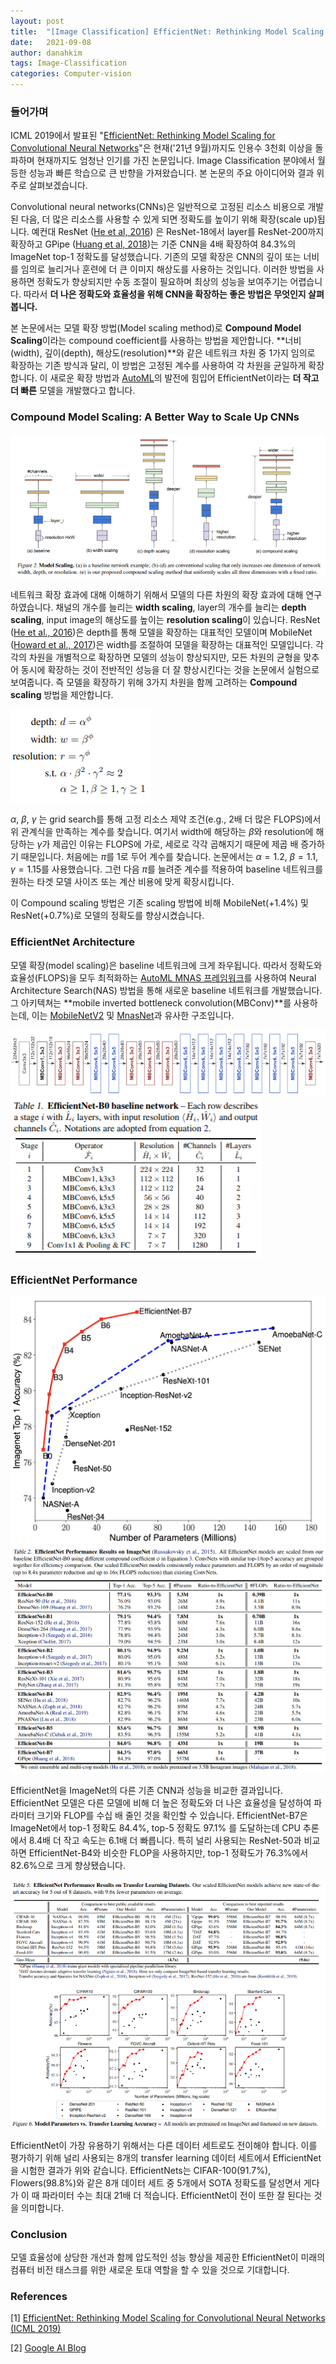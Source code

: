 ```yaml
---
layout: post
title:  "[Image Classification] EfficientNet: Rethinking Model Scaling for Convolutional Neural Networks (ICML 2019)"
date:   2021-09-08
author: danahkim
tags: Image-Classification
categories: Computer-vision
---
```






### 들어가며

ICML 2019에서 발표된 "[EfficientNet: Rethinking Model Scaling for Convolutional Neural Networks](https://arxiv.org/abs/1905.11946)"은 현재('21년 9월)까지도 인용수 3천회 이상을 돌파하며 현재까지도 엄청난 인기를 가진 논문입니다. Image Classification 분야에서 월등한 성능과 빠른 학습으로 큰 반향을 가져왔습니다. 본 논문의 주요 아이디어와 결과 위주로 살펴보겠습니다.

Convolutional neural networks(CNNs)은 일반적으로 고정된 리소스 비용으로 개발된 다음, 더 많은 리소스를 사용할 수 있게 되면 정확도를 높이기 위해 확장(scale up)됩니다. 예컨대 ResNet ([He et al, 2016](https://arxiv.org/abs/1512.03385)) 은 ResNet-18에서 layer를 ResNet-200까지 확장하고 GPipe ([Huang et al, 2018](https://arxiv.org/abs/1811.06965))는 기준 CNN을 4배 확장하여 84.3%의 ImageNet top-1 정확도를 달성했습니다. 기존의 모델 확장은 CNN의 깊이 또는 너비를 임의로 늘리거나 훈련에 더 큰 이미지 해상도를 사용하는 것입니다. 이러한 방법을 사용하면 정확도가 향상되지만 수동 조절이 필요하며 최상의 성능을 보여주기는 어렵습니다. 따라서 **더 나은 정확도와 효율성을 위해 CNN을 확장하는 좋은 방법은 무엇인지 살펴봅니다.**

본 논문에서는 모델 확장 방법(Model scaling method)로 **Compound Model Scaling**이라는 compound coefficient를 사용하는 방법을 제안합니다. **너비(width), 깊이(depth), 해상도(resolution)**와 같은 네트워크 차원 중 1가지 임의로 확장하는 기존 방식과 달리, 이 방법은 고정된 계수를 사용하여 각 차원을 균일하게 확장합니다. 이 새로운 확장 방법과 [AutoML](https://arxiv.org/abs/1807.11626)의 발전에 힘입어 EfficientNet이라는 **더 작고 더 빠른** 모델을 개발했다고 합니다.



### Compound Model Scaling: A Better Way to Scale Up CNNs

<img src="\assets\images\EfficientNet\image1.png" />

네트워크 확장 효과에 대해 이해하기 위해서 모델의 다른 차원의 확장 효과에 대해 연구하였습니다. 채널의 개수를 늘리는 **width scaling**, layer의 개수를 늘리는 **depth scaling**, input image의 해상도를 높이는 **resolution scaling**이 있습니다. ResNet ([He et al., 2016](https://arxiv.org/abs/1512.03385))은 depth를 통해 모델을 확장하는 대표적인 모델이며 MobileNet ([Howard et al., 2017](https://arxiv.org/abs/1704.04861))은 width를 조절하여 모델을 확장하는 대표적인 모델입니다. 각각의 차원을 개별적으로 확장하면 모델의 성능이 향상되지만, 모든 차원의 균형을 맞추어 동시에 확장하는 것이 전반적인 성능을 더 잘 향상시킨다는 것을 논문에서 실험으로 보여줍니다. 즉 모델을 확장하기 위해 3가지 차원을 함께 고려하는 **Compound scaling** 방법을 제안합니다.

<img src="\assets\images\EfficientNet\image2.png" />

$\alpha$, $\beta$, $\gamma$ 는 grid search를 통해 고정 리소스 제약 조건(e.g., 2배 더 많은 FLOPS)에서 위 관계식을 만족하는 계수를 찾습니다. 여기서 width에 해당하는 $\beta$와 resolution에 해당하는 $\gamma$가 제곱인 이유는 FLOPS에 가로, 세로로 각각 곱해지기 때문에 제곱 배 증가하기 때문입니다. 처음에는 $\pi$를 1로 두어 계수를 찾습니다. 논문에서는 $\alpha=1.2$, $\beta=1.1$, $\gamma=1.15$를 사용했습니다. 그런 다음 $\pi$를 늘려준 계수를 적용하여 baseline 네트워크를 원하는 타겟 모델 사이즈 또는 계산 비용에 맞게 확장시킵니다.

이 Compound scaling 방법은 기존 scaling 방법에 비해 MobileNet(+1.4%) 및 ResNet(+0.7%)로 모델의 정확도를 향상시켰습니다.



### EfficientNet Architecture

모델 확장(model scaling)은 baseline 네트워크에 크게 좌우됩니다. 따라서 정확도와 효율성(FLOPS)을 모두 최적화하는 [AutoML MNAS 프레임워크](https://arxiv.org/abs/1807.11626)를 사용하여 Neural Architecture Search(NAS) 방법을 통해 새로운 baseline 네트워크를 개발했습니다. 그 아키텍쳐는 **mobile inverted bottleneck convolution(MBConv)**를 사용하는데, 이는 [MobileNetV2](https://arxiv.org/abs/1801.04381) 및 [MnasNet](https://arxiv.org/abs/1807.11626)과 유사한 구조입니다.

<img src="\assets\images\EfficientNet\image3.png" />

<img src="\assets\images\EfficientNet\image4.png" />



### EfficientNet Performance

<img src="\assets\images\EfficientNet\image5.png" />

<img src="\assets\images\EfficientNet\image6.png" />

EfficientNet을 ImageNet의 다른 기존 CNN과 성능을 비교한 결과입니다. EfficientNet 모델은 다른 모델에 비해 더 높은 정확도와 더 나은 효율성을 달성하여 파라미터 크기와 FLOP를 수십 배 줄인 것을 확인할 수 있습니다. EfficientNet-B7은 ImageNet에서 top-1 정확도 84.4%, top-5 정확도 97.1% 를 도달하는데 CPU 추론에서 8.4배 더 작고 속도는 6.1배 더 빠릅니다. 특히 널리 사용되는 ResNet-50과 비교하면 EfficientNet-B4와 비슷한 FLOP을 사용하지만, top-1 정확도가 76.3%에서 82.6%으로 크게 향상됐습니다.

<img src="\assets\images\EfficientNet\image7.png" />

EfficientNet이 가장 유용하기 위해서는 다른 데이터 세트로도 전이해야 합니다. 이를 평가하기 위해 널리 사용되는 8개의 transfer learning 데이터 세트에서 EfficientNet을 시험한 결과가 위와 같습니다. EfficientNets는 CIFAR-100(91.7%), Flowers(98.8%)와 같은 8개 데이터 세트 중 5개에서 SOTA 정확도를 달성면서 게다가 이 때 파라미터 수는 최대 21배 더 적습니다. EfficientNet이 전이 또한 잘 된다는 것을 의미합니다.



### Conclusion

모델 효율성에 상당한 개선과 함께 압도적인 성능 향상을 제공한 EfficientNet이 미래의 컴퓨터 비전 태스크를 위한 새로운 토대 역할을 할 수 있을 것으로 기대합니다. 



### References

[1] [EfficientNet: Rethinking Model Scaling for Convolutional Neural Networks (ICML 2019)](https://arxiv.org/abs/1905.11946)

[2] [Google AI Blog](https://ai.googleblog.com/2019/05/efficientnet-improving-accuracy-and.html)

